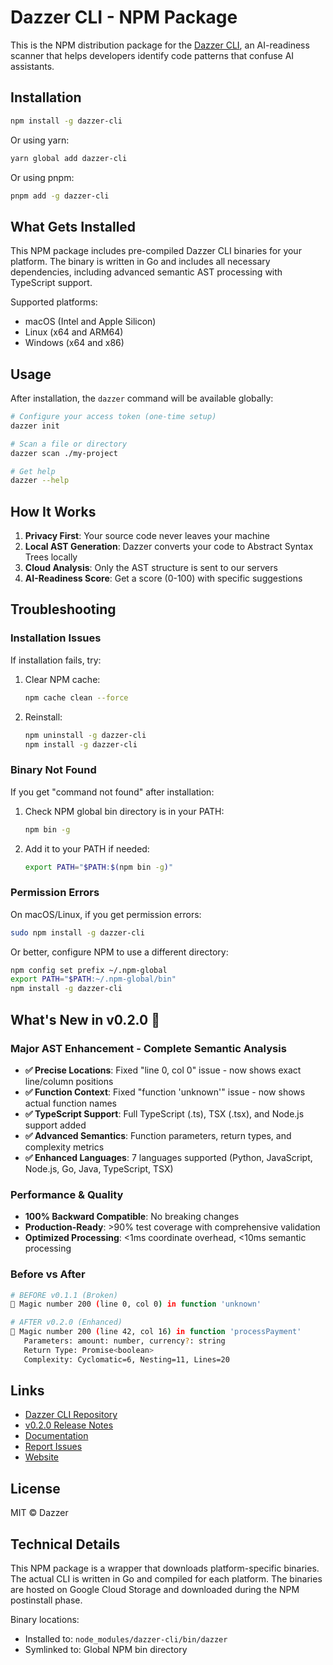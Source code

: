 # Dazzer CLI - NPM Package

This is the NPM distribution package for the [Dazzer CLI](https://github.com/dazzer-io/dazzer-cli), an AI-readiness scanner that helps developers identify code patterns that confuse AI assistants.

## Installation

```bash
npm install -g dazzer-cli
```

Or using yarn:
```bash
yarn global add dazzer-cli
```

Or using pnpm:
```bash
pnpm add -g dazzer-cli
```

## What Gets Installed

This NPM package includes pre-compiled Dazzer CLI binaries for your platform. The binary is written in Go and includes all necessary dependencies, including advanced semantic AST processing with TypeScript support.

Supported platforms:
- macOS (Intel and Apple Silicon)
- Linux (x64 and ARM64)
- Windows (x64 and x86)

## Usage

After installation, the `dazzer` command will be available globally:

```bash
# Configure your access token (one-time setup)
dazzer init

# Scan a file or directory
dazzer scan ./my-project

# Get help
dazzer --help
```

## How It Works

1. **Privacy First**: Your source code never leaves your machine
2. **Local AST Generation**: Dazzer converts your code to Abstract Syntax Trees locally
3. **Cloud Analysis**: Only the AST structure is sent to our servers
4. **AI-Readiness Score**: Get a score (0-100) with specific suggestions

## Troubleshooting

### Installation Issues

If installation fails, try:

1. Clear NPM cache:
   ```bash
   npm cache clean --force
   ```

2. Reinstall:
   ```bash
   npm uninstall -g dazzer-cli
   npm install -g dazzer-cli
   ```

### Binary Not Found

If you get "command not found" after installation:

1. Check NPM global bin directory is in your PATH:
   ```bash
   npm bin -g
   ```

2. Add it to your PATH if needed:
   ```bash
   export PATH="$PATH:$(npm bin -g)"
   ```

### Permission Errors

On macOS/Linux, if you get permission errors:
```bash
sudo npm install -g dazzer-cli
```

Or better, configure NPM to use a different directory:
```bash
npm config set prefix ~/.npm-global
export PATH="$PATH:~/.npm-global/bin"
npm install -g dazzer-cli
```

## What's New in v0.2.0 🎉

### Major AST Enhancement - Complete Semantic Analysis
- **✅ Precise Locations**: Fixed "line 0, col 0" issue - now shows exact line/column positions
- **✅ Function Context**: Fixed "function 'unknown'" issue - now shows actual function names
- **✅ TypeScript Support**: Full TypeScript (.ts), TSX (.tsx), and Node.js support added
- **✅ Advanced Semantics**: Function parameters, return types, and complexity metrics
- **✅ Enhanced Languages**: 7 languages supported (Python, JavaScript, Node.js, Go, Java, TypeScript, TSX)

### Performance & Quality
- **100% Backward Compatible**: No breaking changes
- **Production-Ready**: >90% test coverage with comprehensive validation
- **Optimized Processing**: <1ms coordinate overhead, <10ms semantic processing

### Before vs After
```bash
# BEFORE v0.1.1 (Broken)
🔴 Magic number 200 (line 0, col 0) in function 'unknown'

# AFTER v0.2.0 (Enhanced)
🔴 Magic number 200 (line 42, col 16) in function 'processPayment'
   Parameters: amount: number, currency?: string
   Return Type: Promise<boolean>
   Complexity: Cyclomatic=6, Nesting=11, Lines=20
```

## Links

- [Dazzer CLI Repository](https://github.com/dazzer-io/dazzer-cli)
- [v0.2.0 Release Notes](https://github.com/dazzer-io/dazzer-cli/releases/tag/v0.2.0)
- [Documentation](https://dazzer.io)
- [Report Issues](https://github.com/dazzer-io/dazzer-cli/issues)
- [Website](https://dazzer.io)

## License

MIT © Dazzer

## Technical Details

This NPM package is a wrapper that downloads platform-specific binaries. The actual CLI is written in Go and compiled for each platform. The binaries are hosted on Google Cloud Storage and downloaded during the NPM postinstall phase.

Binary locations:
- Installed to: `node_modules/dazzer-cli/bin/dazzer`
- Symlinked to: Global NPM bin directory
